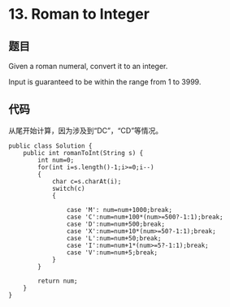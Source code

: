 # 13. Roman to Integer
## 题目
Given a roman numeral, convert it to an integer.

Input is guaranteed to be within the range from 1 to 3999.
## 代码
从尾开始计算，因为涉及到“DC”，“CD”等情况。

	public class Solution {
	    public int romanToInt(String s) {
	        int num=0;
	        for(int i=s.length()-1;i>=0;i--)
	        {
	            char c=s.charAt(i);
	            switch(c)
	            {
            
	                case 'M': num=num+1000;break;        
	                case 'C':num=num+100*(num>=500?-1:1);break;            
	                case 'D':num=num+500;break;
	                case 'X':num=num+10*(num>=50?-1:1);break;           
	                case 'L':num=num+50;break;                   
	                case 'I':num=num+1*(num>=5?-1:1);break;           
	                case 'V':num=num+5;break;            
	            }
	        }
        
	        return num;
	    }
	}
